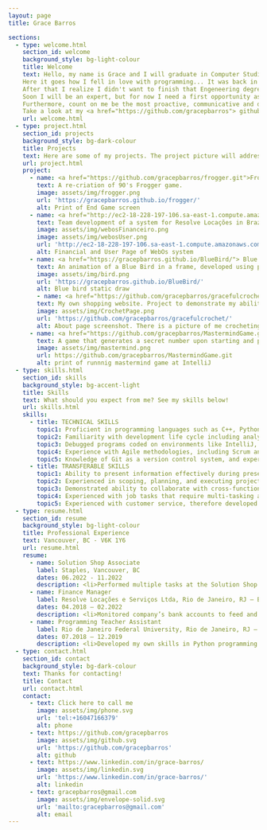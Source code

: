 ```yaml
---
layout: page
title: Grace Barros

sections:
  - type: welcome.html
    section_id: welcome
    background_style: bg-light-colour
    title: Welcome
    text: Hello, my name is Grace and I will graduate in Computer Studies at Langara College in 2024.
    Here it goes how I fell in love with programming... It was back in 2017 while I was living in Brazil and starting my first graduation at Mechanical Engeneering. Python was my first contact with coding, with which I not only developed my first projects but also decided to be a Teacher Assistant to starting teaching what I loved most.
    After that I realize I didn't want to finish that Engeneering degree, instead I would be accomplished pursuing and IT graduation. After a few adjustments on my personal life (and a mundial pandemic from corona virus) I moved to Vancouver, BC - Canada and started to study what I really loved. At each step of this process I'm eager for knowledge and experience, and each day more I love to do that.
    Soon I will be an expert, but for now I need a first opportunity as a co-op / intership to start my career. Afterall, there is no study I can do to become a Senior, only experience and effort will bring me that.
    Furthermore, count on me be the most proactive, communicative and dedicate person you know. I don't accept less than my best in every activity I do.
    Take a look at my <a href="https://github.com/gracepbarros"> github</a> and see some of my repos of what I've learned so far.
    url: welcome.html
  - type: project.html
    section_id: projects
    background_style: bg-dark-colour
    title: Projects
    text: Here are some of my projects. The project picture will address you to its website, if avaiable. Some projects are under construction.
    url: project.html
    project:
      - name: <a href="https://github.com/gracepbarros/frogger.git">Frogger</a>
        text: A re-criation of 90's Frogger game.
        image: assets/img/frogger.png
        url: 'https://gracepbarros.github.io/frogger/'
        alt: Print of End Game screen
      - name: <a href="http://ec2-18-228-197-106.sa-east-1.compute.amazonaws.com/Login.html"> Web OS System (ongoing)</a>
        text: Team development of a system for Resolve Locações in Brazil, featuring financial subsystems and a generator of service orders. The objectives are to create a system that reads the company's bank files, generates custom reports, and balances finances. To develop a generator of service orders with customized subsections for trucks, drivers, values, and a report generator. To implement a user and password field for registered user access and user categories with permissions and restrictions. Developed with JavaScript, HTML and CSS. Database management with AWS and using SQL. The result is a user-friendly interface, that offers security and efficiency. Clients are satisfied with the development and system functions.
        image: assets/img/webosFinanceiro.png
        image: assets/img/webosUser.png
        url: 'http://ec2-18-228-197-106.sa-east-1.compute.amazonaws.com/Login.html'
        alt: Financial and User Page of WebOs system
      - name: <a href="https://gracepbarros.github.io/BlueBird/"> Blue Bird </a>
        text: An animation of a Blue Bird in a frame, developed using pure JavaScript during my first semester at college. The bird moves randomly in one direction for a few seconds before changing direction randomly.
        image: assets/img/bird.png
        url: 'https://gracepbarros.github.io/BlueBird/'
        alt: Blue bird static draw
        - name: <a href="https://github.com/gracepbarros/gracefulcrochet/"> Graceful Crochet </a>
        text: My own shopping website. Project to demonstrate my abilities with front-end tools. It also is useful for sell my own pieces of crochet, which is my hobby.
        image: assets/img/CrochetPage.png
        url: 'https://github.com/gracepbarros/gracefulcrochet/'
        alt: About page screenshot. There is a picture of me crocheting, some pink colored text about and a thread image for "SHOP HERE" at the bottom.
      - name: <a href="https://github.com/gracepbarros/MastermindGame.git"> Mastermind Game</a>
        text: A game that generates a secret number upon starting and provides players with a set number of attempts to guess it.<br>Developed using Java programming language. It generates a secret number and provides the player with a set number of attempts to guess the correct number. <br>Throughout the game, players receive helpful hints and feedback to help them guess the correct number. 
        image: assets/img/mastermind.png
        url: https://github.com/gracepbarros/MastermindGame.git
        alt: print of runnnig mastermind game at IntelliJ
  - type: skills.html
    section_id: skills
    background_style: bg-accent-light
    title: Skills
    text: What should you expect from me? See my skills below! 
    url: skills.html
    skills:
      - title: TECHNICAL SKILLS
        topic1: Proficient in programming languages such as C++, Python, Java, JavaScript, and Php with a strong understanding of object-oriented programming principles and data structure.
        topic2: Familiarity with development life cycle including analysis, development, performance management, systems testing, deployment and post-deployment support.
        topic3: Debugged programs coded on environments like IntelliJ, Visual Studio and VS Code for code correction and performance improvement, preserving the application functionality.
        topic4: Experience with Agile methodologies, including Scrum and Kanban, and the ability to work effectively in a team-based environment.
        topic5: Knowledge of Git as a version control system, and experience with collaborative development using GitHub and Trello.
      - title: TRANSFERABLE SKILLS
        topic1: Ability to present information effectively during presentations, demos and team meetings. Developed interpersonal communications skills with Toastmasters International.
        topic2: Experienced in scoping, planning, and executing projects within deadlines, hence developing strong project management skills.
        topic3: Demonstrated ability to collaborate with cross-functional teams, including designers, product managers, and engineers, to deliver high-quality software products.
        topic4: Experienced with job tasks that require multi-tasking and working under pressure.
        topic5: Experienced with customer service, therefore developed listening and problem-solving skills.
  - type: resume.html
    section_id: resume
    background_style: bg-light-colour
    title: Professional Experience
    text: Vancouver, BC - V6K 1Y6
    url: resume.html
    resume:
      - name: Solution Shop Associate
        label: Staples, Vancouver, BC 
        dates: 06.2022 - 11.2022
        description: <li>Performed multiple tasks at the Solution Shop counter such as greeting customers, taking orders, executing online orders, organizing materials, processing payments, organizing packages and cleaning the self-service area, while delivering fast and friendly service, to ensure customer satisfaction.</li><li>Answered customer phone calls and provided store information, shared my printing knowledge and answered questions about paper or printing or order inquiries.</li><li>Operated multiple machines such as a professional camera for a passport photo, passport photo machine, Canon poster printer, Xerox C-60 and D-95 printers, Cashier system, binding machine, folding machine, laser cutting machine, laminations machine, and photo cutting machine.</li><li>Executed online orders according to specific requests such as type of paper, double/single-sided, adjustments or layouts, and specific finalizations.</li>
      - name: Finance Manager
        label: Resolve Locações e Serviços Ltda, Rio de Janeiro, RJ – Brazil
        dates: 04.2018 – 02.2022
        description: <li>Monitored company’s bank accounts to feed and update commercial integrated system.</li><li>Developed strong relationships with stakeholders such as banks, investors, and regulatory agencies, to improve the company's access to funding and support.</li><li>Verified financial data and ensured its accuracy, improving the quality and accuracy of financial reports</li><li>Managed inventory shops that were requested by the Inventory Manager, ensuring that there were the financial means for the mechanical team supplies.</li>
      - name: Programming Teacher Assistant
        label: Rio de Janeiro Federal University, Rio de Janeiro, RJ – Brazil
        dates: 07.2018 – 12.2019
        description: <li>Developed my own skills in Python programming and gained a deeper understanding of the language and its applications and gained valuable technical skills that serve me well in my career by debugging students’ codes.</li><li>Provided personalized support and encouragement helped students feel confident in their abilities and motivated to continue learning.</li><li>Helped students to identify areas for improvement and provided guidance on how to address these challenges, leading to improved performance through my evaluations of students' assignments.</li>
  - type: contact.html
    section_id: contact
    background_style: bg-dark-colour
    text: Thanks for contacting!
    title: Contact
    url: contact.html
    contact:
      - text: Click here to call me
        image: assets/img/phone.svg
        url: 'tel:+16047166379'
        alt: phone
      - text: https://github.com/gracepbarros
        image: assets/img/github.svg
        url: 'https://github.com/gracepbarros'
        alt: github
      - text: https://www.linkedin.com/in/grace-barros/
        image: assets/img/linkedin.svg
        url: 'https://www.linkedin.com/in/grace-barros/'
        alt: linkedin
      - text: gracepbarros@gmail.com
        image: assets/img/envelope-solid.svg
        url: 'mailto:gracepbarros@gmail.com'
        alt: email
---
```

